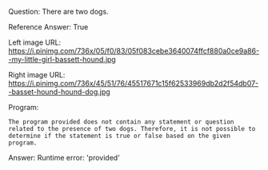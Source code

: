 Question: There are two dogs.

Reference Answer: True

Left image URL: https://i.pinimg.com/736x/05/f0/83/05f083cebe3640074ffcf880a0ce9a86--my-little-girl-bassett-hound.jpg

Right image URL: https://i.pinimg.com/736x/45/51/76/45517671c15f62533969db2d2f54db07--basset-hound-hound-dog.jpg

Program:

```
The program provided does not contain any statement or question related to the presence of two dogs. Therefore, it is not possible to determine if the statement is true or false based on the given program.
```
Answer: Runtime error: 'provided'

